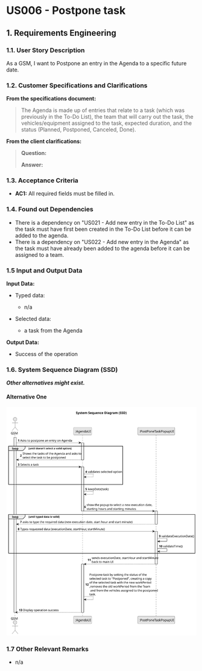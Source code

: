 # US006 - Postpone task 


## 1. Requirements Engineering

### 1.1. User Story Description

As a GSM, I want to Postpone an entry in the Agenda to a specific future date.

### 1.2. Customer Specifications and Clarifications 

**From the specifications document:**

> The Agenda is made up of entries that relate to a task (which was previously in the To-Do List), 
> the team that will carry out the task, the vehicles/equipment assigned to the task, 
> expected duration, and the status (Planned, Postponed, Canceled, Done).

**From the client clarifications:**

> **Question:** 
>
> **Answer:** 

### 1.3. Acceptance Criteria

* **AC1:** All required fields must be filled in.

### 1.4. Found out Dependencies

* There is a dependency on "US021 - Add new entry in the To-Do List" as the task must have first been created in the To-Do List before it can be added to the agenda.
* There is a dependency on "US022 - Add new entry in the Agenda" as the task must have already been added to the agenda before it can be assigned to a team.

### 1.5 Input and Output Data

**Input Data:**

* Typed data:
    * n/a
	
* Selected data:
    * a task from the Agenda

**Output Data:**

* Success of the operation

### 1.6. System Sequence Diagram (SSD)

**_Other alternatives might exist._**

#### Alternative One

![System Sequence Diagram - Alternative One](svg/us024-system-sequence-diagram.svg)


### 1.7 Other Relevant Remarks

* n/a